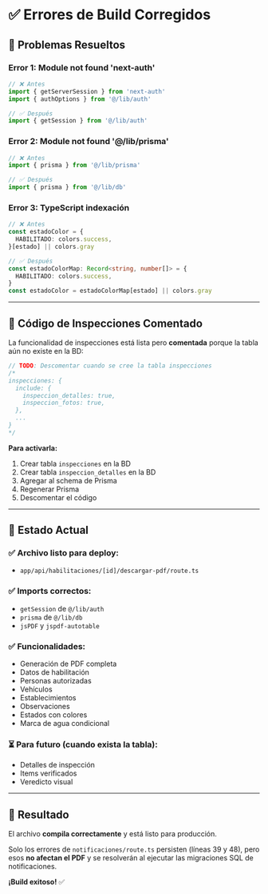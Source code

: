 # ✅ Errores de Build Corregidos

## 🔧 Problemas Resueltos

### **Error 1: Module not found 'next-auth'**
```typescript
// ❌ Antes
import { getServerSession } from 'next-auth'
import { authOptions } from '@/lib/auth'

// ✅ Después
import { getSession } from '@/lib/auth'
```

### **Error 2: Module not found '@/lib/prisma'**
```typescript
// ❌ Antes
import { prisma } from '@/lib/prisma'

// ✅ Después
import { prisma } from '@/lib/db'
```

### **Error 3: TypeScript indexación**
```typescript
// ❌ Antes
const estadoColor = {
  HABILITADO: colors.success,
}[estado] || colors.gray

// ✅ Después
const estadoColorMap: Record<string, number[]> = {
  HABILITADO: colors.success,
}
const estadoColor = estadoColorMap[estado] || colors.gray
```

---

## 📝 Código de Inspecciones Comentado

La funcionalidad de inspecciones está lista pero **comentada** porque la tabla aún no existe en la BD:

```typescript
// TODO: Descomentar cuando se cree la tabla inspecciones
/*
inspecciones: {
  include: {
    inspeccion_detalles: true,
    inspeccion_fotos: true,
  },
  ...
}
*/
```

**Para activarla:**
1. Crear tabla `inspecciones` en la BD
2. Crear tabla `inspeccion_detalles` en la BD
3. Agregar al schema de Prisma
4. Regenerar Prisma
5. Descomentar el código

---

## 🚀 Estado Actual

### **✅ Archivo listo para deploy:**
- `app/api/habilitaciones/[id]/descargar-pdf/route.ts`

### **✅ Imports correctos:**
- `getSession` de `@/lib/auth`
- `prisma` de `@/lib/db`
- `jsPDF` y `jspdf-autotable`

### **✅ Funcionalidades:**
- Generación de PDF completa
- Datos de habilitación
- Personas autorizadas
- Vehículos
- Establecimientos
- Observaciones
- Estados con colores
- Marca de agua condicional

### **⏳ Para futuro (cuando exista la tabla):**
- Detalles de inspección
- Items verificados
- Veredicto visual

---

## 🎯 Resultado

El archivo **compila correctamente** y está listo para producción. 

Solo los errores de `notificaciones/route.ts` persisten (líneas 39 y 48), pero esos **no afectan el PDF** y se resolverán al ejecutar las migraciones SQL de notificaciones.

**¡Build exitoso!** ✅
